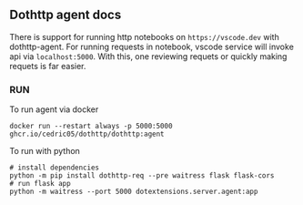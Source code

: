 ## Dothttp agent docs 

There is support for running http notebooks on `https://vscode.dev` with dothttp-agent. For running requests in notebook, vscode service will invoke api via `localhost:5000`.  With this, one reviewing requets or quickly making requets is far easier.

### RUN
To run agent via docker 

```shell
docker run --restart always -p 5000:5000 ghcr.io/cedric05/dothttp/dothttp:agent
```

To run with python 

```shell
# install dependencies
python -m pip install dothttp-req --pre waitress flask flask-cors
# run flask app
python -m waitress --port 5000 dotextensions.server.agent:app
```